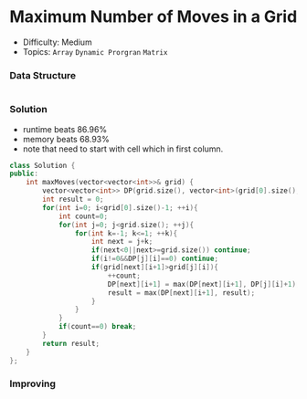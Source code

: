 # Maximum Number of Moves in a Grid
- Difficulty: Medium
- Topics: `Array` `Dynamic Prorgran` `Matrix`

### Data Structure
``` cpp
```

### Solution
- runtime beats 86.96%
- memory beats 68.93%
- note that need to start with cell which in first column.
``` cpp
class Solution {
public:
    int maxMoves(vector<vector<int>>& grid) {
        vector<vector<int>> DP(grid.size(), vector<int>(grid[0].size(), 0));
        int result = 0;
        for(int i=0; i<grid[0].size()-1; ++i){
            int count=0;
            for(int j=0; j<grid.size(); ++j){
                for(int k=-1; k<=1; ++k){
                    int next = j+k;
                    if(next<0||next>=grid.size()) continue;
                    if(i!=0&&DP[j][i]==0) continue;
                    if(grid[next][i+1]>grid[j][i]){
                        ++count;
                        DP[next][i+1] = max(DP[next][i+1], DP[j][i]+1);
                        result = max(DP[next][i+1], result);
                    }
                }
            }
            if(count==0) break;
        }
        return result;
    }
};
```

### Improving
``` cpp
```